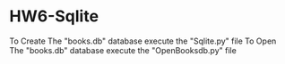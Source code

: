 # HW6-Sqlite

To Create The "books.db" database execute the "Sqlite.py" file
To Open The "books.db" database execute the "OpenBooksdb.py" file

